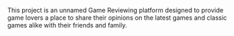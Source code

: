This project is an unnamed Game Reviewing platform designed to provide game lovers a place to share their opinions on the latest games and classic games alike with their friends and family. 
